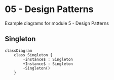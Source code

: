 # 05 - Design Patterns

Example diagrams for module 5 - Design Patterns

## Singleton

```mermaid
classDiagram
	class Singleton {
		-instance$ : Singleton
		+Instance$ : Singleton
		-Singleton()
	}
```
